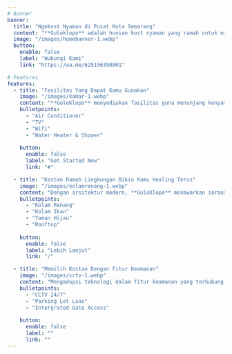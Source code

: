 ```yaml
---
# Banner
banner:
  title: "Ngekost Nyaman di Pusat Kota Semarang"
  content: "**Guloklopo** adalah hunian kost nyaman yang ramah untuk milenial. Disini kamu tinggal dengan fasilitas serta sarana yang bikin kamu betah."
  image: "/images/homebanner-1.webp"
  button:
    enable: false
    label: "Hubungi Kami"
    link: "https://wa.me/625156390901"

# Features
features:
  - title: "Fasilitas Yang Dapat Kamu Gunakan"
    image: "/images/kamar-1.webp"
    content: "**GuloKlopo** menyediakan fasilitas guna menunjang kenyamanan dan keamanan untuk para penyewa."
    bulletpoints:
      - "Air Conditioner"
      - "TV"
      - "Wifi"
      - "Water Heater & Shower"
      
    button:
      enable: false
      label: "Get Started Now"
      link: "#"

  - title: "Kostan Ramah Lingkungan Bikin Kamu Healing Terus"
    image: "/images/kolamrenang-1.webp"
    content: "Dengan arsitektur modern, **GuloKlopo** menawarkan sarana untuk memperhatikan kenyamanan kamu."
    bulletpoints:
      - "Kolam Renang"
      - "Kolam Ikan"
      - "Taman Hijau"
      - "Rooftop"
     
    button:
      enable: false
      label: "Lebih Lanjut"
      link: "/"

  - title: "Memilih Kostan Dengan Fitur Keamanan"
    image: "/images/cctv-1.webp"
    content: "Mengadopsi teknologi dalam fitur keamanan yang terhubung dengan pusat pemantauan."
    bulletpoints:
      - "CCTV 24/7"
      - "Parking Lot Luas"
      - "Intergrated Gate Access"
     
    button:
      enable: false
      label: ""
      link: ""
---
```


